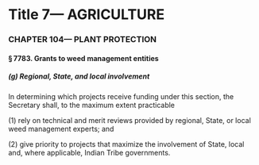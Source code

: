 
# Title 7— AGRICULTURE
### CHAPTER 104— PLANT PROTECTION
#### § 7783. Grants to weed management entities
##### (g) Regional, State, and local involvement

In determining which projects receive funding under this section, the Secretary shall, to the maximum extent practicable

(1) rely on technical and merit reviews provided by regional, State, or local weed management experts; and

(2) give priority to projects that maximize the involvement of State, local and, where applicable, Indian Tribe governments.
